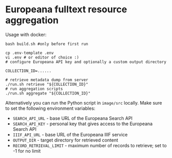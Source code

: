# Europeana fulltext resource aggregation
Usage with docker:

```shell
bash build.sh #only before first run

cp .env-template .env
vi .env # or editor of choice :)
# configure Europeana API key and optionally a custom output directory

COLLECTION_ID=...... 

# retrieve metadata dump from server
./run.sh retrieve "${COLLECTION_ID}"
# run aggregation scripts
./run.sh aggregate "${COLLECTION_ID}"
```

Alternatively you can run the Python script in `image/src` locally.
Make sure to set the following environment variables:
- `SEARCH_API_URL` - base URL of the Europeana Search API
- `SEARCH_API_KEY` - personal key that gives access to the Europeana Search API
- `IIIF_API_URL` - base URL of the Europeana IIIF service
- `OUTPUT_DIR` - target directory for retrieved content
- `RECORD_RETRIEVAL_LIMIT` - maximum number of records to retrieve; set to -1 for no limit
